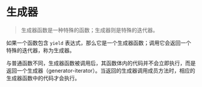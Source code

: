 # 生成器

> 生成器函数是一种特殊的函数；生成器则是特殊的迭代器。

如果一个函数包含 `yield` 表达式，那么它是一个生成器函数；调用它会返回一个特殊的迭代器，称为生成器。

与普通函数不同，生成器函数被调用后，其函数体内的代码并不会立即执行，而是返回一个生成器（generator-iterator）。当返回的生成器调用成员方法时，相应的生成器函数中的代码才会执行。

